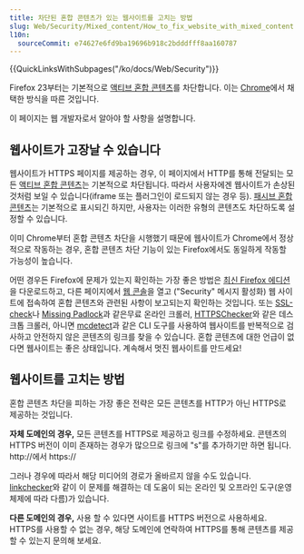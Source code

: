 ```yaml
---
title: 차단된 혼합 콘텐츠가 있는 웹사이트를 고치는 방법
slug: Web/Security/Mixed_content/How_to_fix_website_with_mixed_content
l10n:
  sourceCommit: e74627e6fd9ba19696b918c2bdddfff8aa160787
---
```


{{QuickLinksWithSubpages("/ko/docs/Web/Security")}}

Firefox 23부터는 기본적으로 [액티브 혼합 콘텐츠](/ko/docs/Web/Security/Mixed_content#혼합_액티브_콘텐츠)를 차단합니다. 이는 [Chrome](https://security.googleblog.com/2011/06/trying-to-end-mixed-scripting.html?m=1)에서 채택한 방식을 따른 것입니다.

이 페이지는 웹 개발자로서 알아야 할 사항을 설명합니다.

## 웹사이트가 고장날 수 있습니다

웹사이트가 HTTPS 페이지를 제공하는 경우, 이 페이지에서 HTTP를 통해 전달되는 모든 [액티브 혼합 콘텐츠](/ko/docs/Web/Security/Mixed_content#혼합_액티브_콘텐츠)는 기본적으로 차단됩니다. 따라서 사용자에겐 웹사이트가 손상된 것처럼 보일 수 있습니다(iframe 또는 플러그인이 로드되지 않는 경우 등). [패시브 혼합 콘텐츠](/ko/docs/Web/Security/Mixed_content#혼합_패시브디스플레이_콘텐츠)는 기본적으로 표시되긴 하지만, 사용자는 이러한 유형의 콘텐츠도 차단하도록 설정할 수 있습니다.

이미 Chrome부터 혼합 콘텐츠 차단을 시행했기 때문에 웹사이트가 Chrome에서 정상적으로 작동하는 경우, 혼합 콘텐츠 차단 기능이 있는 Firefox에서도 동일하게 작동할 가능성이 높습니다.

어떤 경우든 Firefox에 문제가 있는지 확인하는 가장 좋은 방법은 [최신 Firefox 에디션](https://www.mozilla.org/en-US/firefox/developer/)을 다운로드하고, 다른 페이지에서 [웹 콘솔](https://firefox-source-docs.mozilla.org/devtools-user/web_console/index.html)을 열고 ("Security" 메시지 활성화) 웹 사이트에 접속하여 혼합 콘텐츠와 관련된 사항이 보고되는지 확인하는 것입니다. 또는 [SSL-check](https://www.jitbit.com/sslcheck/)나 [Missing Padlock](https://www.missingpadlock.com)과 같은무료 온라인 크롤러, [HTTPSChecker](https://httpschecker.net/how-it-works)와 같은 데스크톱 크롤러, 아니면 [mcdetect](https://github.com/agis/mcdetect)과 같은 CLI 도구를 사용하여 웹사이트를 반복적으로 검사하고 안전하지 않은 콘텐츠의 링크를 찾을 수 있습니다. 혼합 콘텐츠에 대한 언급이 없다면 웹사이트는 좋은 상태입니다. 계속해서 멋진 웹사이트를 만드세요!

## 웹사이트를 고치는 방법

혼합 콘텐츠 차단을 피하는 가장 좋은 전략은 모든 콘텐츠를 HTTP가 아닌 HTTPS로 제공하는 것입니다.

**자체 도메인의 경우,** 모든 콘텐츠를 HTTPS로 제공하고 링크를 수정하세요. 콘텐츠의 HTTPS 버전이 이미 존재하는 경우가 많으므로 링크에 "s"를 추가하기만 하면 됩니다. http\://에서 https\://

그러나 경우에 따라서 해당 미디어의 경로가 올바르지 않을 수도 있습니다. [linkchecker](https://linkchecker.github.io/linkchecker/)와 같이 이 문제를 해결하는 데 도움이 되는 온라인 및 오프라인 도구(운영 체제에 따라 다름)가 있습니다.

**다른 도메인의 경우,** 사용 할 수 있다면 사이트를 HTTPS 버전으로 사용하세요. HTTPS를 사용할 수 없는 경우, 해당 도메인에 연락하여 HTTPS를 통해 콘텐츠를 제공할 수 있는지 문의해 보세요.

